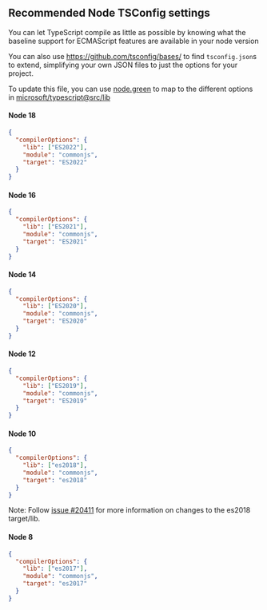 ## Recommended Node TSConfig settings

You can let TypeScript compile as little as possible by knowing what the baseline support 
for ECMAScript features are available in your node version

You can also use https://github.com/tsconfig/bases/ to find `tsconfig.json`s to extend, simplifying your own JSON files to just the options for your project.

To update this file, you can use [node.green](https://node.green) to map to the different options in [microsoft/typescript@src/lib](https://github.com/Microsoft/TypeScript/tree/main/src/lib)

#### Node 18

```json
{
  "compilerOptions": {
    "lib": ["ES2022"],
    "module": "commonjs",
    "target": "ES2022"
  }
}
```

#### Node 16

```json
{
  "compilerOptions": {
    "lib": ["ES2021"],
    "module": "commonjs",
    "target": "ES2021"
  }
}
```

#### Node 14

```json
{
  "compilerOptions": {
    "lib": ["ES2020"],
    "module": "commonjs",
    "target": "ES2020"
  }
}
```

#### Node 12

```json
{
  "compilerOptions": {
    "lib": ["ES2019"],
    "module": "commonjs",
    "target": "ES2019"
  }
}
```

#### Node 10

```json
{
  "compilerOptions": {
    "lib": ["es2018"],
    "module": "commonjs",
    "target": "es2018"
  }
}
```

Note: Follow [issue #20411](https://github.com/Microsoft/TypeScript/issues/20463) for more information on changes to the es2018 target/lib.

#### Node 8

```json
{
  "compilerOptions": {
    "lib": ["es2017"],
    "module": "commonjs",
    "target": "es2017"
  }
}
```

